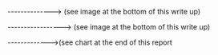 


--------------> (see image at the bottom of this write up)


-----------------> (see image at the bottom of this write up)





------------->(see chart at the end of this report


